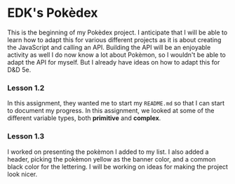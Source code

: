 # EDK's Pokèdex
This is the beginning of my Pokèdex project. I anticipate that I will be able to learn how to adapt this for various different projects as it is about creating the JavaScript and calling an API. Building the API will be an enjoyable activity as well I do now know a lot about Pokèmon, so I wouldn't be able to adapt the API for myself. But I already have ideas on how to adapt this for D&D 5e.
### Lesson 1.2
In this assignment, they wanted me to start my `README.md` so that I can start to document my progress. In this assignment, we looked at some of the different variable types, both **primitive** and **complex**.
### Lesson 1.3
I worked on presenting the pokèmon I added to my list. I also added a header, picking the pokèmon yellow as the banner color, and a common black color for the lettering.
I will be working on ideas for making the project look nicer.
